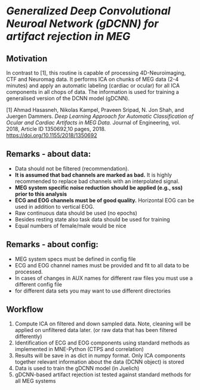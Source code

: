 # ***Generalized Deep Convolutional Neuroal Network (gDCNN) for artifact rejection in MEG***


## **Motivation**

In contrast to [1], this routine is capable of processing 4D-Neuroimaging, CTF and Neuromag data. It performs ICA on chunks of MEG data (2-4 minutes) and apply an automatic labeling (cardiac or ocular) for all ICA components in all chops of data.
The information is used for training a generalised version of the DCNN model (gDCNN).

[1] Ahmad Hasasneh, Nikolas Kampel, Praveen Sripad, N. Jon Shah, and Juergen Dammers. *Deep Learning Approach for Automatic Classification of Ocular and Cardiac Artifacts in MEG Data.* Journal of Engineering, vol. 2018, Article ID 1350692,10 pages, 2018.
https://doi.org/10.1155/2018/1350692
    
## **Remarks - about data:**
* Data should not be filtered (recommendation).
* **It is assumed that bad channels are marked as bad.** It is highly recommended to replace bad channels with an interpolated signal.
* **MEG system specific noise reduction should be applied (e.g., sss) prior to this analysis**
* **ECG and EOG channels must be of good quality.** Horizontal EOG can be used in addition to vertical EOG.
* Raw continuous data should be used (no epochs)
* Besides resting state also task data should be used for training
* Equal numbers of female/male would be nice

## **Remarks - about config:**
* MEG system specs must be defined in config file
* ECG and EOG channel names must be provided and fit to all data to be processed.
* In cases of changes in AUX names for different raw files you must use a different config file
* for different data sets you may want to use different directories


## **Workflow**
1. Compute ICA on filtered and down sampled data. Note, cleaning will be applied on unfiltered data later. (or raw data that has been filtered differently)
2. Identification of ECG and EOG components using standard methods as implemented in MNE-Python (CTPS and correlation)
3. Results will be save in as dict in numpy format. Only ICA components together relevant information about the data (DCNN object) is stored
4. Data is used to train the gDCNN model (in Juelich)
5. gDCNN-based artifact rejection ist tested against standard methods for all MEG systems


